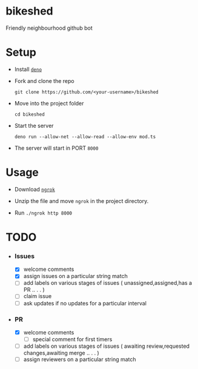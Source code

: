 # bikeshed

Friendly neighbourhood github bot

# Setup

- Install [`deno`](https://deno.land/#installation)

- Fork and clone the repo

  ```
  git clone https://github.com/<your-username>/bikeshed
  ```

- Move into the project folder

  ```
  cd bikeshed
  ```

- Start the server

  ```
  deno run --allow-net --allow-read --allow-env mod.ts
  ```

- The server will start in PORT `8000`

# Usage

- Download [`ngrok`](https://dashboard.ngrok.com/get-started/setup)

- Unzip the file and move `ngrok` in the project directory.

- Run `./ngrok http 8000`

# TODO

- ### Issues
  - [x] welcome comments
  - [x] assign issues on a particular string match
  - [ ] add labels on various stages of issues ( unassigned,assigned,has a PR ..
        . . )
  - [ ] claim issue
  - [ ] ask updates if no updates for a particular interval
- ### PR
  - [x] welcome comments
    - [ ] special comment for first timers
  - [ ] add labels on various stages of issues ( awaiting review,requested
        changes,awaiting merge .. . . )
  - [ ] assign reviewers on a particular string match
